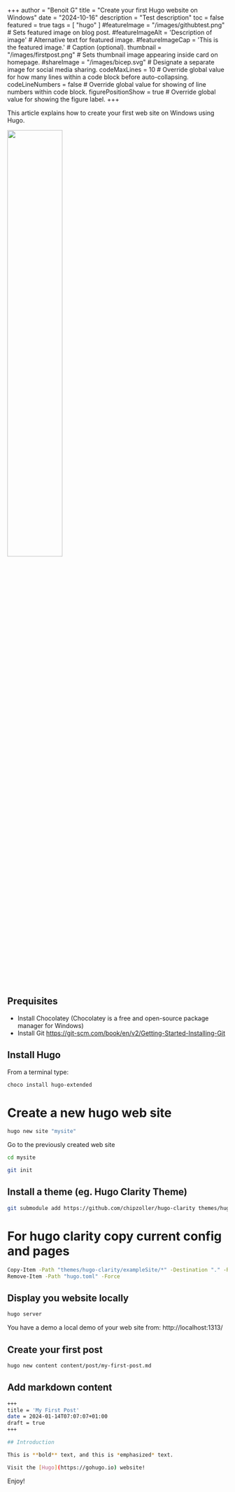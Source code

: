+++
author = "Benoit G"
title = "Create your first Hugo website on Windows"
date = "2024-10-16"
description = "Test description"
toc = false
featured = true
tags = [
    "hugo"
]
#featureImage = "/images/githubtest.png" # Sets featured image on blog post.
#featureImageAlt = 'Description of image' # Alternative text for featured image.
#featureImageCap = 'This is the featured image.' # Caption (optional).
thumbnail = "/images/firstpost.png" # Sets thumbnail image appearing inside card on homepage.
#shareImage = "/images/bicep.svg" # Designate a separate image for social media sharing.
codeMaxLines = 10 # Override global value for how many lines within a code block before auto-collapsing.
codeLineNumbers = false # Override global value for showing of line numbers within code block.
figurePositionShow = true # Override global value for showing the figure label.
+++

This article explains how to create your first web site on Windows using Hugo.
<!--more-->

<img src="/images/firstpost.png" width="50%" height="50%">

## Prequisites
- Install Chocolatey (Chocolatey is a free and open-source package manager for Windows)
- Install Git https://git-scm.com/book/en/v2/Getting-Started-Installing-Git

## Install Hugo

From a terminal type:

```Bash
choco install hugo-extended
```

# Create a new hugo web site

```Bash
hugo new site "mysite"
```

Go to the previously created web site

```Bash
cd mysite
```

```Bash
git init
```

## Install a theme (eg. Hugo Clarity Theme)

```Bash
git submodule add https://github.com/chipzoller/hugo-clarity themes/hugo-clarity
```

# For hugo clarity copy current config and pages

```Bash
Copy-Item -Path "themes/hugo-clarity/exampleSite/*" -Destination "." -Recurse -Force
Remove-Item -Path "hugo.toml" -Force
```

## Display you website locally

```Bash
hugo server
```

You have a demo a local demo of your web site from: http://localhost:1313/

## Create your first post

```Bash
hugo new content content/post/my-first-post.md
```

## Add markdown content

```Bash
+++
title = 'My First Post'
date = 2024-01-14T07:07:07+01:00
draft = true
+++

## Introduction

This is **bold** text, and this is *emphasized* text.

Visit the [Hugo](https://gohugo.io) website!

```
Enjoy!